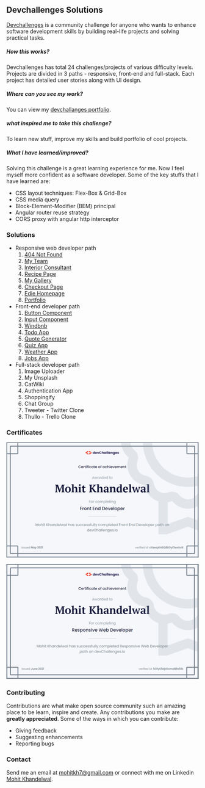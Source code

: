 ## Devchallenges Solutions
[Devchallenges](https://devchallenges.io/) is a community challenge for anyone who wants to enhance software development skills by building real-life projects and solving practical tasks. 

##### How this works?
Devchallenges has total 24 challenges/projects of various difficulty levels. Projects are divided in 3 paths - responsive, front-end and full-stack. Each project has detailed user stories along with UI design.

##### Where can you see my work?
You can view my [devchallanges portfolio](https://devchallenges.io/portfolio/mohitkh7).

##### what inspired me to take this challenge? 
To learn new stuff, improve my skills and build portfolio of cool projects.

##### What I have learned/improved?
Solving this challenge is a great learning experience for me. Now I feel myself more confident as a software developer. Some of the key stuffs that I have learned are:
- CSS layout techniques: Flex-Box & Grid-Box
- CSS media query
- Block-Element-Modifier (BEM) principal
- Angular router reuse strategy
- CORS proxy with angular http interceptor

### Solutions
- Responsive web developer path
    1. [404 Not Found](https://github.com/mohitkh7/devchallenges-solution/tree/master/responsive-web-developer/challenge1-404-not-found)
    2. [My Team](https://github.com/mohitkh7/devchallenges-solution/tree/master/responsive-web-developer/challenge2-my-team)
    3. [Interior Consultant](https://github.com/mohitkh7/devchallenges-solution/tree/master/responsive-web-developer/challenge3-interior-consultant)
    4. [Recipe Page](https://github.com/mohitkh7/devchallenges-solution/tree/master/responsive-web-developer/challenge4-recipe-page)
    5. [My Gallery](https://github.com/mohitkh7/devchallenges-solution/tree/master/responsive-web-developer/challenge5-my-gallery)
    6. [Checkout Page](https://github.com/mohitkh7/devchallenges-solution/tree/master/responsive-web-developer/challenge6-checkout-page)
    7. [Edie Homepage](https://github.com/mohitkh7/devchallenges-solution/tree/master/responsive-web-developer/challenge7-edie-homepage)
    8. [Portfolio](https://github.com/mohitkh7/devchallenges-solution/tree/master/responsive-web-developer/challenge8-portfolio)
- Front-end developer path
    1. [Button Component](https://github.com/mohitkh7/devchallenges-solution/tree/master/front-end-developer/projects/challenge1-button-component)
    2. [Input Component](https://github.com/mohitkh7/devchallenges-solution/tree/master/front-end-developer/projects/challenge2-input-component)
    3. [Windbnb](https://github.com/mohitkh7/devchallenges-solution/tree/master/front-end-developer/projects/challenge3-windbnb)
    4. [Todo App](https://github.com/mohitkh7/devchallenges-solution/tree/master/front-end-developer/projects/challenge4-todo-app)
    5. [Quote Generator](https://github.com/mohitkh7/devchallenges-solution/tree/master/front-end-developer/projects/challenge5-quote-generator)
    6. [Quiz App](https://github.com/mohitkh7/devchallenges-solution/tree/master/front-end-developer/projects/challenge6-quiz-app)
    7. [Weather App](https://github.com/mohitkh7/devchallenges-solution/tree/master/front-end-developer/projects/challenge7-weather-app)
    8. [Jobs App](https://github.com/mohitkh7/devchallenges-solution/tree/master/front-end-developer/projects/challenge8-jobs-app)
- Full-stack developer path
    1. Image Uploader
    2. My Unsplash
    3. CatWiki
    4. Authentication App
    5. Shoppingify
    6. Chat Group
    7. Tweeter - Twitter Clone
    8. Thullo - Trello Clone

### Certificates
![devchallenges front-end developer certificate](./certificates/devchallenges-front-end-developer-certificate-mohit-khandelwal.PNG)


![devchallenges responsive web developer certificate](./certificates/devchallenges-responsive-web-developer-certificate-mohit-khandelwal.PNG)

### Contributing
Contributions are what make open source community such an amazing place to be learn, inspire and create. Any contributions you make are **greatly appreciated**. Some of the ways in which you can contribute:
- Giving feedback
- Suggesting enhancements
- Reporting bugs

### Contact
Send me an email at mohitkh7@gmail.com or connect with me on Linkedin [Mohit Khandelwal](https://linkedin.com/in/mohitkh7).